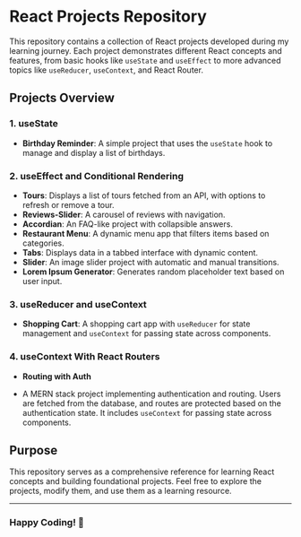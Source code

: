 # React Projects Repository

This repository contains a collection of React projects developed during my learning journey. Each project demonstrates different React concepts and features, from basic hooks like `useState` and `useEffect` to more advanced topics like `useReducer`, `useContext`, and React Router.

## Projects Overview

### 1. **useState**

- **Birthday Reminder**: A simple project that uses the `useState` hook to manage and display a list of birthdays.

### 2. **useEffect and Conditional Rendering**

- **Tours**: Displays a list of tours fetched from an API, with options to refresh or remove a tour.
- **Reviews-Slider**: A carousel of reviews with navigation.
- **Accordian**: An FAQ-like project with collapsible answers.
- **Restaurant Menu**: A dynamic menu app that filters items based on categories.
- **Tabs**: Displays data in a tabbed interface with dynamic content.
- **Slider**: An image slider project with automatic and manual transitions.
- **Lorem Ipsum Generator**: Generates random placeholder text based on user input.

### 3. **useReducer and useContext**

- **Shopping Cart**: A shopping cart app with `useReducer` for state management and `useContext` for passing state across components.

### 4. **useContext With React Routers**
- **Routing with Auth**

- A MERN stack project implementing authentication and routing. Users are fetched from the database, and routes are protected based on the authentication state. It includes `useContext` for passing state across components.

## Purpose

This repository serves as a comprehensive reference for learning React concepts and building foundational projects. Feel free to explore the projects, modify them, and use them as a learning resource.

---

### Happy Coding! 🎉
